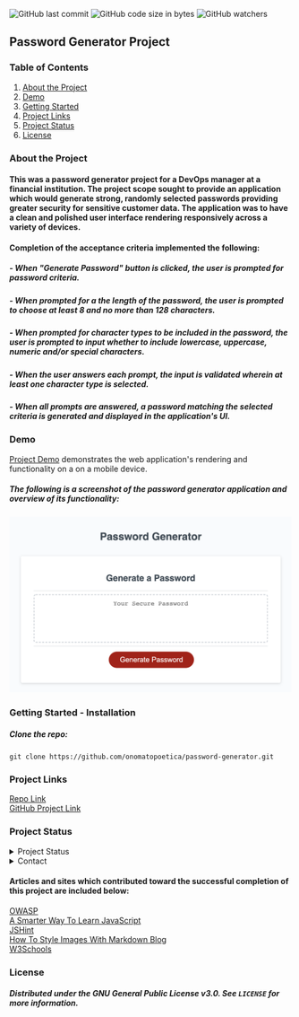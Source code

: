 ![GitHub last commit](https://img.shields.io/github/last-commit/onomatopoetica/password-generator)  ![GitHub code size in bytes](https://img.shields.io/github/languages/code-size/onomatopoetica/password-generator)  ![GitHub watchers](https://img.shields.io/github/watchers/onomatopoetica/01-homework?label=Watch&style=social)  


## Password Generator Project 

### Table of Contents
1. [About the Project](#About-The-Project)
1. [Demo](#Demo)
1. [Getting Started](#Getting-Started)
1. [Project Links](#Project-Links)
1. [Project Status](#Project-Status)
1. [License](#License)

### About the Project

#### This was a password generator project for a DevOps manager at a financial institution. The project scope sought to provide an application which would generate strong, randomly selected passwords providing greater security for sensitive customer data. The application was to have a clean and polished user interface rendering responsively across a variety of devices. 

#### Completion of the acceptance criteria implemented the following:
#####   - When "Generate Password" button is clicked, the user is prompted for password criteria. 
#####   - When prompted for a the length of the password, the user is prompted to choose at least 8 and no more than 128 characters.
#####   - When prompted for character types to be included in the password, the user is prompted to input whether to include lowercase, uppercase, numeric and/or special characters. 
#####   - When the user answers each prompt, the input is validated wherein at least one character type is selected.
#####   - When all prompts are answered, a password matching the selected criteria is generated and displayed in the application's UI.

### Demo

[Project Demo](https://drive.google.com/file/d/1xtw-7ligMoQPSHEXnpOM4gRbLzerBJbW/view?usp=sharing) demonstrates the web application's rendering and functionality on a on a mobile device. 

##### The following is a screenshot of the password generator application and overview of its functionality: <br>

<img src="assets/demo-screenshot.png" alt="password generator screenshot" title="screenshot" width="700" height="auto">

### Getting Started - Installation  <br>
##### Clone the repo: <br>
    git clone https://github.com/onomatopoetica/password-generator.git

### Project Links
[Repo Link](https://github.com/onomatopoetica/password-generator) <br>
[GitHub Project Link](https://onomatopoetica.github.io/password-generator/)


### Project Status
<details>
    <summary>Project Status</summary>
    Active
</details>
<details>
    <summary>Contact</summary>
    jendotb@gmail.com
</details>

#### Articles and sites which contributed toward the successful completion of this project are included below:

[OWASP](https://owasp.org/www-community/password-special-characters) <br>
[A Smarter Way To Learn JavaScript](http://www.asmarterwaytolearn.com/) <br>
[JSHint](https://jshint.com/) <br>
[How To Style Images With Markdown Blog](https://www.xaprb.com/blog/how-to-style-images-with-markdown/) <br>
[W3Schools](https://www.w3schools.com/js/default.asp) <br>

### License
##### Distributed under the GNU General Public License v3.0. See `LICENSE` for more information.
